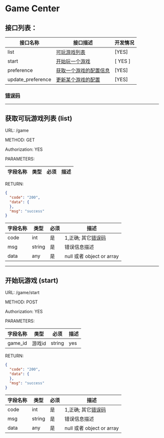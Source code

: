 # Game Center

## 接口列表：

接口名称|接口描述|开发情况
---|---|---
list|[可玩游戏列表](#list)|[YES]
start|[开始玩一个游戏](#start)|[ YES ]
preference|[获取一个游戏的配置信息](#preference)|[YES]
update_preference|[更新某个游戏的配置](#update_preference)|[YES] 

### [错误码](#error_code)

---

<div id="list"></div>

## 获取可玩游戏列表 (list)

URL: /game

METHOD: GET

Authorization: YES

PARAMETERS:

字段名称|类型|必须|描述
---|---|---|---

<div id="list"></div>
RETURN:

```json
{
  "code": "200",
  "data": {
  },
  "msg": "success"
}
```

字段名称|类型|必须|描述
---|---|---|---
code|int|是|1,正确; 其它[错误码](#error_code)
msg|string|是|错误信息描述
data| any | 是 | null 或者 object or array


---

## 开始玩游戏 (start)

URL: /game/start

METHOD: POST

Authorization: YES

PARAMETERS:

字段名称|类型|必须|描述
---|---|---|---
game_id | 游戏id | string | yes | 游戏id

<div id="start"></div>
RETURN:

```json
{
  "code": "200",
  "data": {
  },
  "msg": "success"
}
```

字段名称|类型|必须|描述
---|---|---|---
code|int|是|1,正确; 其它[错误码](#error_code)
msg|string|是|错误信息描述
data| any | 是 | null 或者 object or array



